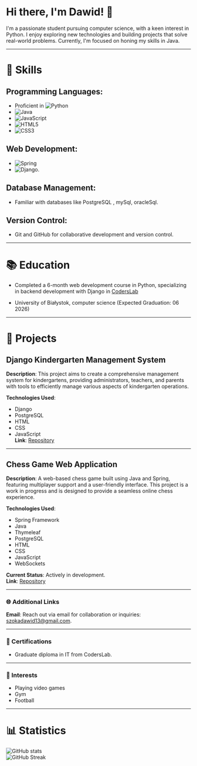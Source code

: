 # Hi there, I'm Dawid! 👋

I'm a passionate student pursuing computer science, with a keen interest in Python. I enjoy exploring new technologies and building projects that solve real-world problems. Currently, I'm focused on honing my skills in Java.

---

# 🌟 Skills

## Programming Languages: 
- Proficient in ![Python](https://img.shields.io/badge/-Python-3776AB?style=flat-square&logo=python&logoColor=white) 
- ![Java](https://img.shields.io/badge/-Java-007396?style=flat-square&logo=java&logoColor=white)
- ![JavaScript](https://img.shields.io/badge/-JavaScript-F7DF1E?style=flat-square&logo=javascript&logoColor=black)
- ![HTML5](https://img.shields.io/badge/-HTML5-E34F26?style=flat-square&logo=html5&logoColor=white)
- ![CSS3](https://img.shields.io/badge/-CSS3-1572B6?style=flat-square&logo=css3&logoColor=white)

## Web Development:
- ![Spring](https://img.shields.io/badge/-Spring-6DB33F?style=flat-square&logo=spring&logoColor=white)
- ![Django](https://img.shields.io/badge/-Django-092E20?style=flat-square&logo=django&logoColor=white).

## Database Management:  
- Familiar with databases like PostgreSQL , mySql, oracleSql.

## Version Control:
- Git and GitHub for collaborative development and version control.

---

# 📚 Education

- Completed a 6-month web development course in Python, specializing in backend development with Django in [CodersLab](https://coderslab.pl/pl?utm_source=google&utm_medium=cpc&utm_campaign=ga_brand_coders-lab_brand_1%202_%5Bmax-clk%5D&utm_content=&utm_term=coderslab&utm_dvc=c_&utm_match=e&utm_pos=&utm_net=g&utm_plc=&id=157065575486&gclid=Cj0KCQjw97SzBhDaARIsAFHXUWDBwI6US2ZqG6h3lD7tITzW5ThmW6zvxEqU1smxUvJy7bhBcc3FP_QaAh_PEALw_wcB&utm_adgroup=&gad_source=1)

- University of Białystok, computer science (Expected Graduation: 06 2026)

---

# 🚀 Projects

## Django Kindergarten Management System

**Description**: This project aims to create a comprehensive management system for kindergartens, providing administrators, teachers, and parents with tools to efficiently manage various aspects of kindergarten operations.

**Technologies Used**:
- Django
- PostgreSQL
- HTML
- CSS
- JavaScript  
**Link**: [Repository](https://github.com/DawidSzoka1/KindergartenDjangoDev)

---

## Chess Game Web Application

**Description**: A web-based chess game built using Java and Spring, featuring multiplayer support and a user-friendly interface. This project is a work in progress and is designed to provide a seamless online chess experience.

**Technologies Used**:
- Spring Framework
- Java
- Thymeleaf
- PostgreSQL
- HTML
- CSS
- JavaScript
- WebSockets

**Current Status**: Actively in development.  
**Link**: [Repository](https://github.com/DawidSzoka1/ChessJavaSpring)

---

### 🌐 Additional Links

**Email**: Reach out via email for collaboration or inquiries: szokadawid13@gmail.com.

---

### 📝 Certifications

- Graduate diploma in IT from CodersLab.

---

### 🌱 Interests

- Playing video games  
- Gym  
- Football  

---

# 📊 Statistics 

![GitHub stats](https://github-readme-stats.vercel.app/api?username=DawidSzoka1&show_icons=true&theme=radical)  
![GitHub Streak](https://github-readme-streak-stats.herokuapp.com/?user=DawidSzoka1)
